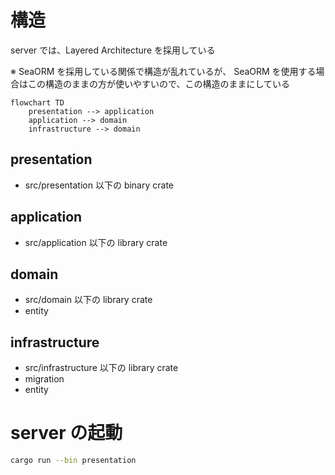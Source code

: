 # 構造

server では、Layered Architecture を採用している

※ SeaORM を採用している関係で構造が乱れているが、 SeaORM を使用する場合はこの構造のままの方が使いやすいので、この構造のままにしている

```mermaid
flowchart TD
    presentation --> application
    application --> domain
    infrastructure --> domain
```

## presentation

- src/presentation 以下の binary crate

## application

- src/application 以下の library crate

## domain

- src/domain 以下の library crate
- entity

## infrastructure

- src/infrastructure 以下の library crate
- migration
- entity

# server の起動

```sh
cargo run --bin presentation
```
